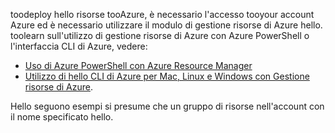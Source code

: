 
toodeploy hello risorse tooAzure, è necessario l'accesso tooyour account Azure ed è necessario utilizzare il modulo di gestione risorse di Azure hello. toolearn sull'utilizzo di gestione risorse di Azure con Azure PowerShell o l'interfaccia CLI di Azure, vedere:

* [Uso di Azure PowerShell con Azure Resource Manager](../articles/azure-resource-manager/powershell-azure-resource-manager.md)
* [Utilizzo di hello CLI di Azure per Mac, Linux e Windows con Gestione risorse di Azure](../articles/azure-resource-manager/xplat-cli-azure-resource-manager.md).

Hello seguono esempi si presume che un gruppo di risorse nell'account con il nome specificato hello. 

